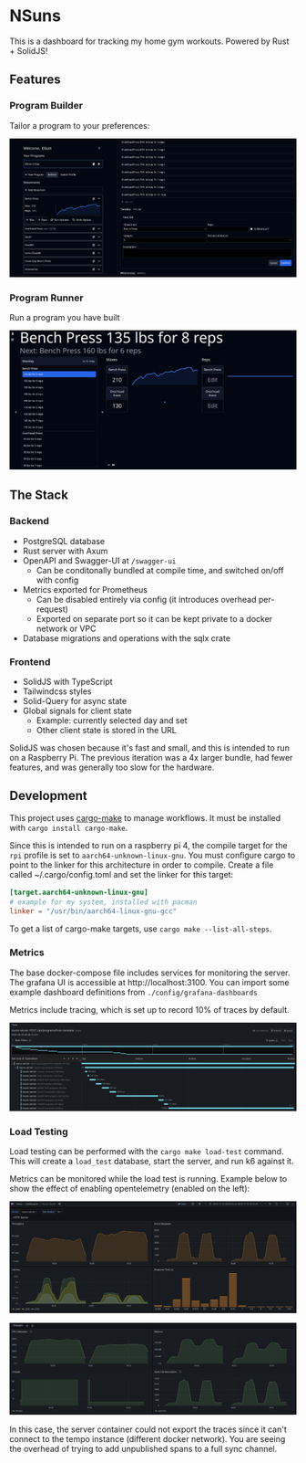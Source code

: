 # NSuns

This is a dashboard for tracking my home gym workouts. Powered by Rust + SolidJS!

## Features

### Program Builder

Tailor a program to your preferences:

![Program Builder](images/program-builder.jpg)

### Program Runner

Run a program you have built

![Program Runner](images/program-runner.jpg)

## The Stack

### Backend

- PostgreSQL database
- Rust server with Axum
- OpenAPI and Swagger-UI at `/swagger-ui`
  - Can be conditonally bundled at compile time, and switched on/off with config
- Metrics exported for Prometheus
  - Can be disabled entirely via config (it introduces overhead per-request)
  - Exported on separate port so it can be kept private to a docker network or VPC
- Database migrations and operations with the sqlx crate

### Frontend

- SolidJS with TypeScript
- Tailwindcss styles
- Solid-Query for async state
- Global signals for client state
  - Example: currently selected day and set
  - Other client state is stored in the URL

SolidJS was chosen because it's fast and small, and this is intended to run on a Raspberry Pi. The previous iteration was a 4x larger bundle, had fewer features, and was generally too slow for the hardware.

## Development

This project uses [cargo-make](https://github.com/sagiegurari/cargo-make) to manage workflows. It must be installed with `cargo install cargo-make`.

Since this is intended to run on a raspberry pi 4, the compile target for the `rpi` profile is set to `aarch64-unknown-linux-gnu`. You must configure cargo to point to the linker for this architecture in order to compile. Create a file called ~/.cargo/config.toml and set the linker for this target:

```toml
[target.aarch64-unknown-linux-gnu]
# example for my system, installed with pacman
linker = "/usr/bin/aarch64-linux-gnu-gcc"
```

To get a list of cargo-make targets, use `cargo make --list-all-steps`.

### Metrics

The base docker-compose file includes services for monitoring the server. The grafana UI is accessible at http://localhost:3100. You can import some example dashboard definitions from `./config/grafana-dashboards`

Metrics include tracing, which is set up to record 10% of traces by default.

![TRacing](images/tracing.jpg)

### Load Testing

Load testing can be performed with the `cargo make load-test` command. This will create a `load_test` database, start the server, and run k6 against it.

Metrics can be monitored while the load test is running. Example below to show the effect of enabling opentelemetry (enabled on the left):

![Metrics 1](images/load-test-otel-comparison-1.jpg)

![Metrics 2](images/load-test-otel-comparison-2.jpg)

In this case, the server container could not export the traces since it can't connect to the tempo instance (different docker network). You are seeing the overhead of trying to add unpublished spans to a full sync channel.
